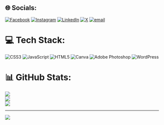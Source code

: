 
## 🌐 Socials:
[![Facebook](https://img.shields.io/badge/Facebook-%231877F2.svg?logo=Facebook&logoColor=white)](https://facebook.com/https://www.facebook.com/preatomkairy) [![Instagram](https://img.shields.io/badge/Instagram-%23E4405F.svg?logo=Instagram&logoColor=white)](https://instagram.com/https://www.instagram.com/mrpreatomkairy) [![LinkedIn](https://img.shields.io/badge/LinkedIn-%230077B5.svg?logo=linkedin&logoColor=white)](https://linkedin.com/in/https://www.linkedin.com/in/preatom-kairy/) [![X](https://img.shields.io/badge/X-black.svg?logo=X&logoColor=white)](https://x.com/https://x.com/PreatomKairy) [![email](https://img.shields.io/badge/Email-D14836?logo=gmail&logoColor=white)](mailto:dalvax.dm@gmail.com) 

# 💻 Tech Stack:
![CSS3](https://img.shields.io/badge/css3-%231572B6.svg?style=for-the-badge&logo=css3&logoColor=white) ![JavaScript](https://img.shields.io/badge/javascript-%23323330.svg?style=for-the-badge&logo=javascript&logoColor=%23F7DF1E) ![HTML5](https://img.shields.io/badge/html5-%23E34F26.svg?style=for-the-badge&logo=html5&logoColor=white) ![Canva](https://img.shields.io/badge/Canva-%2300C4CC.svg?style=for-the-badge&logo=Canva&logoColor=white) ![Adobe Photoshop](https://img.shields.io/badge/adobe%20photoshop-%2331A8FF.svg?style=for-the-badge&logo=adobe%20photoshop&logoColor=white) ![WordPress](https://img.shields.io/badge/WordPress-%23117AC9.svg?style=for-the-badge&logo=WordPress&logoColor=white)
# 📊 GitHub Stats:
![](https://github-readme-stats.vercel.app/api?username=preatomkairy&theme=dark&hide_border=false&include_all_commits=false&count_private=false)<br/>
![](https://nirzak-streak-stats.vercel.app/?user=preatomkairy&theme=dark&hide_border=false)<br/>
![](https://github-readme-stats.vercel.app/api/top-langs/?username=preatomkairy&theme=dark&hide_border=false&include_all_commits=false&count_private=false&layout=compact)

---
[![](https://visitcount.itsvg.in/api?id=preatomkairy&icon=0&color=0)](https://visitcount.itsvg.in)

<!-- Proudly created with GPRM ( https://gprm.itsvg.in ) -->
